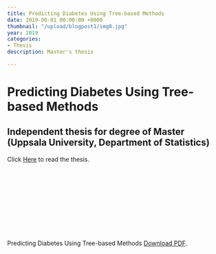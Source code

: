 ```yaml
---
title: Predicting Diabetes Using Tree-based Methods 
date: 2019-06-01 00:00:00 +0000
thumbnail: "/upload/blogpost1/img0.jpg"
year: 2019
categories:
- Thesis
description: Master's thesis

---
```



# Predicting Diabetes Using Tree-based Methods
## Independent thesis for degree of Master (Uppsala University, Department of Statistics)

Click [Here](http://uu.diva-portal.org/smash/record.jsf?pid=diva2%3A1323917&dswid=-7519) to read the thesis.

<object data="http://uu.diva-portal.org/smash/get/diva2:1323917/FULLTEXT01.pdf" type="application/pdf" width=100% height="700px">
    <embed src="http://uu.diva-portal.org/smash/get/diva2:1323917/FULLTEXT01.pdf">
        <p>Predicting Diabetes Using Tree-based Methods <a href="http://uu.diva-portal.org/smash/get/diva2:1323917/FULLTEXT01.pdf">Download PDF</a>.</p>
    </embed>
</object>
